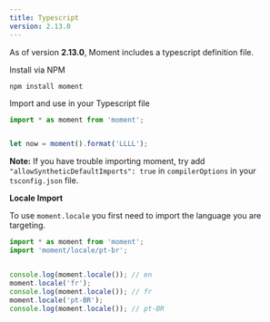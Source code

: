 ```yaml
---
title: Typescript
version: 2.13.0
---
```


As of version **2.13.0**, Moment includes a typescript definition file.

Install via NPM
```
npm install moment
```

Import and use in your Typescript file
<!-- skip-example -->
```javascript
import * as moment from 'moment';


let now = moment().format('LLLL');
```

**Note:** If you have trouble importing moment, try add ```"allowSyntheticDefaultImports": true``` in ```compilerOptions``` in your ```tsconfig.json``` file.

**Locale Import**

To use `moment.locale` you first need to import the language you are targeting.

<!-- skip-example -->
```javascript
import * as moment from 'moment';
import 'moment/locale/pt-br';


console.log(moment.locale()); // en
moment.locale('fr');
console.log(moment.locale()); // fr
moment.locale('pt-BR');
console.log(moment.locale()); // pt-BR
```

